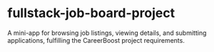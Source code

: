 # fullstack-job-board-project
A mini-app for browsing job listings, viewing details, and submitting applications, fulfilling the CareerBoost project requirements.
